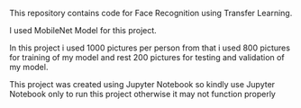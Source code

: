 This repository contains code for Face Recognition using Transfer Learning.

I used MobileNet Model for this project.

In this project i used 1000 pictures per person from that i used 800 pictures for training of my model and rest 200 pictures for testing and validation of my model.

This project was created using Jupyter Notebook so kindly use Jupyter Notebook only to run this project otherwise it may not function properly
